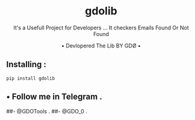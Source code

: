 <h1 align="center">gdolib</h1>
<p align="center">It's a Usefull Project for Developers ... It checkers Emails Found Or Not Found</p>

<p align="center"> • Devlopered The Lib BY GDØ • </p>


## Installing :
```
pip install gdolib

```
## • Follow me in Telegram .

##- @GDOTools .
##- @GDO_0 .
